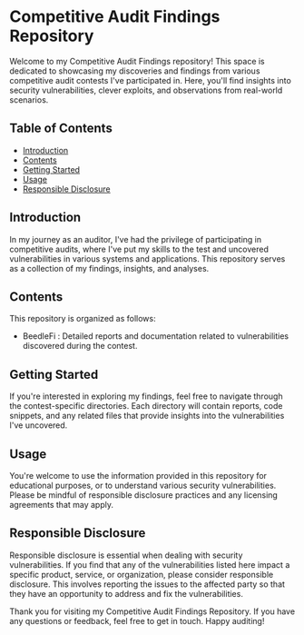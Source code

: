 # Competitive Audit Findings Repository

Welcome to my Competitive Audit Findings repository! This space is dedicated to showcasing my discoveries and findings from various competitive audit contests I've participated in. Here, you'll find insights into security vulnerabilities, clever exploits, and observations from real-world scenarios.

## Table of Contents

- [Introduction](#introduction)
- [Contents](#contents)
- [Getting Started](#getting-started)
- [Usage](#usage)
- [Responsible Disclosure](#responsible-disclosure)

## Introduction

In my journey as an auditor, I've had the privilege of participating in competitive audits, where I've put my skills to the test and uncovered vulnerabilities in various systems and applications. This repository serves as a collection of my findings, insights, and analyses.

## Contents

This repository is organized as follows:

- BeedleFi : Detailed reports and documentation related to vulnerabilities discovered during the contest.

## Getting Started

If you're interested in exploring my findings, feel free to navigate through the contest-specific directories. Each directory will contain reports, code snippets, and any related files that provide insights into the vulnerabilities I've uncovered.

## Usage

You're welcome to use the information provided in this repository for educational purposes, or to understand various security vulnerabilities. Please be mindful of responsible disclosure practices and any licensing agreements that may apply.

## Responsible Disclosure

Responsible disclosure is essential when dealing with security vulnerabilities. If you find that any of the vulnerabilities listed here impact a specific product, service, or organization, please consider responsible disclosure. This involves reporting the issues to the affected party so that they have an opportunity to address and fix the vulnerabilities.

Thank you for visiting my Competitive Audit Findings Repository. If you have any questions or feedback, feel free to get in touch. Happy auditing!

